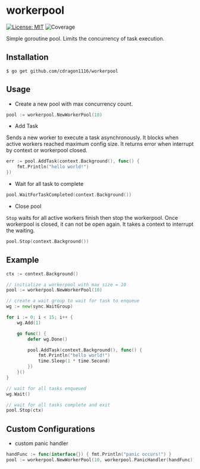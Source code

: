 # workerpool

[![License: MIT](https://img.shields.io/badge/License-MIT-yellow.svg)](https://opensource.org/licenses/MIT)
![Coverage](https://img.shields.io/badge/Coverage-100.0%25-brightgreen)

Simple goroutine pool. Limits the concurrency of task execution.

## Installation

```
$ go get github.com/cdragon1116/workerpool
```

## Usage

- Create a new pool with max concurrency count.

```go
pool := workerpool.NewWorkerPool(10)
```

- Add Task

Sends a new worker to execute a task asynchronously.
It blocks when active workers reached maximum config size.
It returns error when interrupt by context or workerpool closed.

```go
err := pool.AddTask(context.Background(), func() {
    fmt.Println("hello world!")
})
```

- Wait for all task to complete

```go
pool.WaitForTaskCompleted(context.Background())
```

- Close pool

`Stop` waits for all active workers finish then stop the workerpool.
Once workerpool is closed, it can not be open again.
It takes a context to interrupt the waiting.

```go
pool.Stop(context.Background())
```

## Example

```go
ctx := context.Background()

// initialize a workerpool with max size = 10
pool := workerpool.NewWorkerPool(10)

// create a wait group to wait for task to enqueue
wg := new(sync.WaitGroup)

for i := 0; i < 15; i++ {
    wg.Add(1)

    go func() {
        defer wg.Done()

        pool.AddTask(context.Background(), func() {
            fmt.Println("hello world!")
            time.Sleep(1 * time.Second)
        })
    }()
}

// wait for all tasks enqueued
wg.Wait()

// wait for all tasks complete and exit
pool.Stop(ctx)
```

## Custom Configurations

- custom panic handler

```go
handFunc := func(interface{}) { fmt.Println("panic occurs!") }
pool := workerpool.NewWorkerPool(10, workerpool.PanicHandler(handFunc))
```
